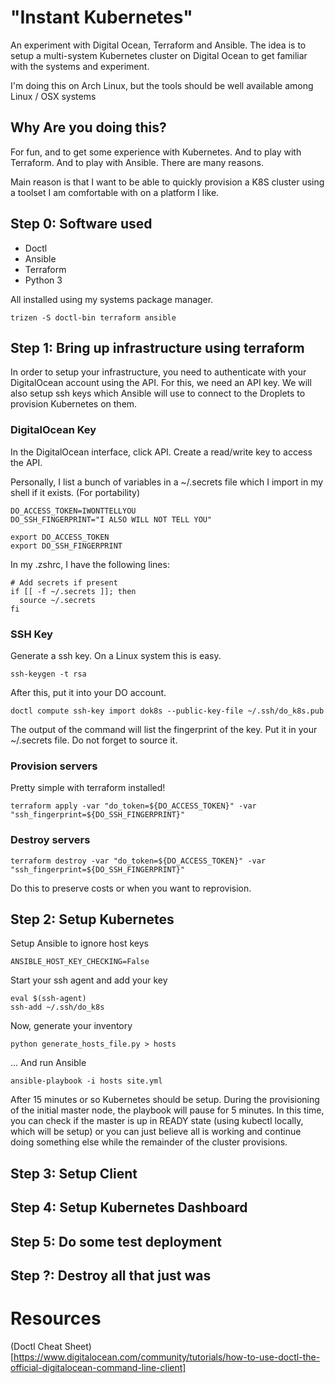 # "Instant Kubernetes"
An experiment with Digital Ocean, Terraform and Ansible. The idea is to setup a multi-system Kubernetes cluster on Digital Ocean to get familiar with the systems and experiment.

I'm doing this on Arch Linux, but the tools should be well available among Linux / OSX systems

## Why Are you doing this?
For fun, and to get some experience with Kubernetes. And to play with Terraform. And to play with Ansible. There are many reasons.

Main reason is that I want to be able to quickly provision a K8S cluster using a toolset I am comfortable with on a platform I like.

## Step 0: Software used
 - Doctl
 - Ansible
 - Terraform
 - Python 3

All installed using my systems package manager.

```
trizen -S doctl-bin terraform ansible
```

## Step 1: Bring up infrastructure using terraform

In order to setup your infrastructure, you need to authenticate with your DigitalOcean account using the API. For this, we need an API key. We will also setup ssh keys which Ansible will use to connect to the Droplets to provision Kubernetes on them.

### DigitalOcean Key

In the DigitalOcean interface, click API. Create a read/write key to access the API.

Personally, I list a bunch of variables in a ~/.secrets file which I import in my shell if it exists. (For portability)

```
DO_ACCESS_TOKEN=IWONTTELLYOU
DO_SSH_FINGERPRINT="I ALSO WILL NOT TELL YOU"

export DO_ACCESS_TOKEN
export DO_SSH_FINGERPRINT
```

In my .zshrc, I have the following lines:

```
# Add secrets if present
if [[ -f ~/.secrets ]]; then
  source ~/.secrets
fi
```

### SSH Key

Generate a ssh key. On a Linux system this is easy.

```
ssh-keygen -t rsa
```

After this, put it into your DO account.

```
doctl compute ssh-key import dok8s --public-key-file ~/.ssh/do_k8s.pub
```

The output of the command will list the fingerprint of the key. Put it in your ~/.secrets file. Do not forget to source it.

### Provision servers

Pretty simple with terraform installed!

```
terraform apply -var "do_token=${DO_ACCESS_TOKEN}" -var "ssh_fingerprint=${DO_SSH_FINGERPRINT}"
```

### Destroy servers

```
terraform destroy -var "do_token=${DO_ACCESS_TOKEN}" -var "ssh_fingerprint=${DO_SSH_FINGERPRINT}"
```

Do this to preserve costs or when you want to reprovision.

## Step 2: Setup Kubernetes

Setup Ansible to ignore host keys

```
ANSIBLE_HOST_KEY_CHECKING=False
```

Start your ssh agent and add your key

```
eval $(ssh-agent)
ssh-add ~/.ssh/do_k8s
```

Now, generate your inventory

```
python generate_hosts_file.py > hosts
```

... And run Ansible

```
ansible-playbook -i hosts site.yml
```

After 15 minutes or so Kubernetes should be setup. During the provisioning of the initial master node, the playbook will pause for 5 minutes. In this time, you can check if the master is up in READY state (using kubectl locally, which will be setup) or you can just believe all is working and continue doing something else while the remainder of the cluster provisions.

## Step 3: Setup Client

## Step 4: Setup Kubernetes Dashboard

## Step 5: Do some test deployment

## Step ?: Destroy all that just was

# Resources
(Doctl Cheat Sheet)[https://www.digitalocean.com/community/tutorials/how-to-use-doctl-the-official-digitalocean-command-line-client]
